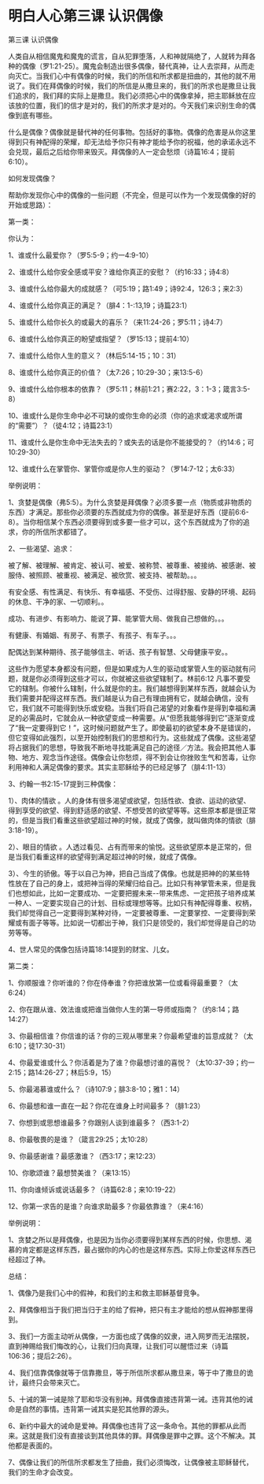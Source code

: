 # 明白人心第三课 认识偶像



<p>第三课 认识偶像</p>

<p>人类自从相信魔鬼和魔鬼的谎言，自从犯罪堕落，人和神就隔绝了，人就转为拜各种的偶像（罗1:21-25）。魔鬼会制造出很多偶像，替代真神，让人去崇拜，从而走向灭亡。当我们心中有偶像的时候，我们的所信和所求都是扭曲的，其他的就不用说了。我们在拜偶像的时候，我们的所信是从撒旦来的，我们的所求也是撒旦让我们追求的，我们拜的实际上是撒旦。我们必须把心中的偶像拿掉，把主耶稣放在应该放的位置，我们的信才是对的，我们的所求才是对的。今天我们来识别生命的偶像到底有哪些。</p>

<p>什么是偶像？偶像就是替代神的任何事物。包括好的事物。偶像的危害是从你这里得到只有神配得的荣耀，却无法给予你只有神才能给予你的祝福，他的承诺永远不会兑现，最后之后给你带来毁灭。拜偶像的人一定会愁烦（诗篇16:4；提前6:10）。</p>

<p>如何发现偶像？</p>

<p>帮助你发现你心中的偶像的一些问题（不完全，但是可以作为一个发现偶像的好的开始或思路）：</p>

<p>第一类：</p>

<p>你认为：</p>

<p>1、谁或什么最爱你？（罗5:5-9；约一4:9-10）</p>

<p>2、谁或什么给你安全感或平安？谁给你真正的安慰？（约16:33；诗4:8）</p>

<p>3、谁或什么给你最大的成就感？（可5:19；路1:49；诗92:4，126:3；来2:3）</p>

<p>4、谁或什么给你真正的满足？（腓4：1-:13,19；诗篇23:1）</p>

<p>5、谁或什么给你长久的或最大的喜乐？（来11:24-26；罗5:11；诗4:7）</p>

<p>6、谁或什么给你真正的盼望或指望？（罗15:13；提前4:10）</p>

<p>7、谁或什么给你人生的意义？（林后5:14-15；10：31）</p>

<p>8、谁或什么给你真正的价值？（太7:26；10:29-30；来13:5-6）</p>

<p>9、谁或什么给你根本的依靠？（罗5:11；林前1:21；赛2:22，3：1-3；箴言3:5-8）</p>

<p>10、谁或什么是你生命中必不可缺的或你生命的必须（你的追求或渴求或所谓的“需要”）？（徒4:12；诗篇23:1）</p>

<p>11、谁或什么是你生命中无法失去的？或失去的话是你不能接受的？（约14:6；可10:29-30）</p>

<p>12、谁或什么在掌管你、掌管你或是你人生的驱动？（罗14:7-12；太6:33）</p>

<p>举例说明：</p>

<p>1、贪婪是偶像（弗5:5）。为什么贪婪是拜偶像？必须多要一点（物质或非物质的东西）才满足。那些你必须要的东西就成为你的偶像。甚至是好东西（提前6:6-8）。当你相信某个东西必须要得到或多要一些才可以，这个东西就成为了你的追求，你的所信所求都错了。</p>

<p>2、一些渴望、追求：</p>

<p>被了解、被理解、被肯定、被认可、被爱、被称赞、被尊重、被接纳、被感谢、被服侍、被照顾、被重视、被满足、被欣赏、被支持、被帮助。。。</p>

<p>有安全感、有性满足、有快乐、有幸福感、不受伤、过得舒服、安静的环境、起码的休息、干净的家、一切顺利。。</p>

<p>成功、有进步、有影响力、能说了算、能掌管大局、做我自己想做的。。。</p>

<p>有健康、有婚姻、有房子、有票子、有孩子、有车子。。。</p>

<p>配偶达到某种期待、孩子能够信主、听话、孩子有智慧、父母健康平安。。</p>

<p>这些作为愿望本身都没有问题，但是如果成为人生的驱动或掌管人生的驱动就有问题，就是你必须得到这些才可以，你就被这些欲望辖制了。林前6:12 凡事不要受它的辖制。你被什么辖制，什么就是你的主。我们越想得到某样东西，就越会认为我们需要并配得这样东西。我们越是认为自己有理由拥有它，就越会确信，没有它，我们就不可能得到快乐或安稳。当我们将自己渴望的对象看作是得到幸福和满足的必需品时，它就会从一种欲望变成一种需要。从“但愿我能够得到它”逐渐变成了“我一定要得到它！”，这时候问题就产生了。即使最初的欲望本身不是错误的，但它变得如此强烈，以至开始控制我们的思想和行为。这些就成了偶像。这些渴望将占据我们的思想，导致我不断地寻找能满足自己的途径／方法。我会把其他人事物、地方、观念当作途径。偶像会让你愁烦，得不到会让你挫败生气和苦毒，让你利用神和人满足偶像的要求。其实主耶稣给予的已经足够了（腓4:11-13）</p>

<p>3、约翰一书2:15-17提到三种偶像：</p>

<p>1）、肉体的情欲&nbsp;。人的身体有很多渴望或欲望，包括性欲、食欲、运动的欲望、得到享受的欲望、得到舒适感的欲望、不想受苦的欲望等等。这些原本都是很正常的，但是当我们看重这些欲望超过神的时候，就成了偶像，就叫做肉体的情欲（腓3:18-19）。</p>

<p>2）、眼目的情欲 。人透过看见、占有而带来的愉悦。这些欲望原本是正常的，但是当我们看重这样的欲望得到满足超过神的时候，就成了偶像。</p>

<p>3）、今生的骄傲。等于以自己为神，把自己当成了偶像。也就是把神的的某些特性放在了自己的身上，或把神当得的荣耀归给自己。比如只有神掌管未来，但是我们也想如此，比如一定要成功、一定要把握未来--带来焦虑、一定把孩子培养成某一种人、一定要实现自己的计划、目标或理想等等。比如只有神配得尊重、权柄，我们却觉得自己一定要得到某种对待，一定要被尊重、一定要掌控、一定要得到荣耀或有面子等等。比如说一切都出于神，我们只是领受的，我们却觉得是自己的功劳等等。</p>

<p>4、世人常见的偶像包括诗篇18:14提到的财宝、儿女。</p>

<p>第二类：</p>

<p>1、你顺服谁？你听谁的？你在侍奉谁？你把谁放第一位或看得最重要？（太6:24）</p>

<p>2、你在跟从谁、效法谁或把谁当做你人生的第一导师或指南？（约8:14；路14:27）</p>

<p>3、你最相信谁？你信谁的话？你的三观从哪里来？你最希望谁的旨意成就？（太6:10；徒17:30-31）</p>

<p>4、你最爱谁或什么？你活着是为了谁？你最想讨谁的喜悦？（太10:37-39；约一2:15；路14:26-27；林后5:9，15）</p>

<p>5、你最渴慕谁或什么？（诗107:9；腓3:8-10；雅1：14）</p>

<p>6、你最想和谁一直在一起？你花在谁身上时间最多？（腓1:23）</p>

<p>7、你想到或思想谁最多？你跟别人谈到谁最多？（西3:1-2）</p>

<p>8、你最敬畏的是谁？（箴言29:25；太10:28）</p>

<p>9、你最感谢谁？最感激谁？（西3:17；来12:23）</p>

<p>10、你歌颂谁？最想赞美谁？（来13:15）</p>

<p>11、你向谁倾诉或说话最多？（诗篇62:8；来10:19-22）</p>

<p>12、你第一求告的是谁？向谁求助最多？你最依靠谁？（来4:16）</p>

<p>举例说明：</p>

<p>1、贪婪之所以是拜偶像，也是因为当你必须要得到某样东西的时候，你思想、渴慕的肯定都是这样东西，最占据你的内心的也是这样东西。实际上你爱这样东西已经超过了神。</p>

<p>总结：</p>

<p>1、偶像乃是我们心中的假神，和我们的主和救主耶稣基督竞争。</p>

<p>2、拜偶像相当于我们把当归于主的给了假神，把只有主才能给的想从假神那里得到。</p>

<p>3、我们一方面主动听从偶像，一方面也成了偶像的奴隶，进入网罗而无法摆脱，直到神赐给我们悔改的心，让我们归向真理，让我们可以醒悟过来（诗篇106:36；提后2:26）。</p>

<p>4、我们信靠偶像就等于信靠撒旦，等于所信所求都从撒旦来，等于中了撒旦的诡计，最终只会带来灭亡。</p>

<p>5、十诫的第一诫是除了耶和华没有别神。拜偶像直接违背第一诫。违背其他的诫命是自然的事情。违背第一诫其实是犯其他罪的源头。</p>

<p>6、新约中最大的诫命是爱神。拜偶像也违背了这一条命令。其他的罪都从此而来。这就是我们没有直接谈到其他具体的罪。拜偶像是罪中之罪。这个不解决。其他都是表面的。</p>

<p>7、偶像让我们的所信所求都发生了扭曲，我们必须悔改，让偶像被主耶稣替代，我们的生命才会改变。</p>